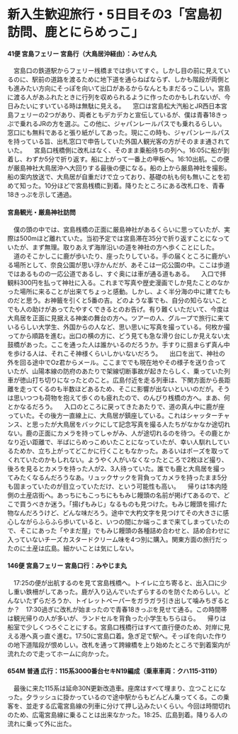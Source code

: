 # 新入生歓迎旅行・5日目その3「宮島初訪問、鹿とにらめっこ」

<div class="section">

#### 41便 宮島フェリー 宮島行（大鳥居沖経由）：みせん丸

　宮島口の鉄道駅からフェリー桟橋までは歩いてすぐ。しかし目の前に見えているのに、駅前の道路を渡るために地下道を通らねばならず、しかも階段が両側とも進みたい方向にそっぽを向いて出口があるからなんともまだるっこしい。宮島に渡る人があふれたときに行列を収められるように作ったのかもしれないが、今日みたいにすいている時は無駄に見える。 　窓口は宮島松大汽船とJR西日本宮島フェリーの2つがあり、両者ともデカデカと宣伝しているが、僕は青春18きっぷで乗れるJRの方を選ぶ。この他に、ジャパンレールパスでも乗れるらしい。窓口にも無料であると張り紙がしてあった。現にこの時も、ジャパンレールパスを持っている旨、出札窓口で申告していた外国人観光客の方がそのまま通されていた。 　宮島口桟橋側に改札はなく、そのまま乗船待ちの列へ。16:05に船が到着し、わずか5分で折り返す。船に上がって一番上の甲板へ。16:10出航。この便が厳島神社大鳥居沖へ大回りする最後の便になる。船の上から厳島神社を撮影。船の案内放送で、大鳥居が自重だけで立っており、基礎の杭も何も無いことを初めて知った。10分ほどで宮島桟橋に到着。降りたところにある改札口を、青春18きっぷを示して通過。

#### 宮島観光・厳島神社訪問

　僕の頭の中では、宮島桟橋の正面に厳島神社があるくらいに思っていたが、実際は500mほど離れていた。当初予定では宮島滞在35分で折り返すことになっていたが、まず無理。取りあえず海岸沿いの道を神社の方へ歩くことにした。 　道のそこかしこに鹿が歩いたり、座ったりしている。手の届くところに鹿がいる場所として、奈良公園が思い浮かんだが、あそこは一応公園の中。ここは歩道ではあるものの一応公道であるし、すぐ奥には車が通る道もある。 　入口で拝観料300円を払って神社に入る。これまで写真や歴史漫画でしか見たことのなかった場所に来ることが出来てちょっと感動。しかし、よく半分海の中に建てたものだと思う。お神籤を引くと5番の吉。どのような事でも、自分の知らないことでも人の助けがあってたやすくできるとのお告げ。有り難くいただいて、今度は大鳥居を正面に見据える神楽の舞台の方へ。ツアーの人、グループで旅行に来ているらしい大学生、外国からの人など、思い思いに写真を撮っている。何枚か撮ってから順路を進む。出口の横の方に、どう見ても急な滑り台にしか見えない太鼓橋があった。ここを通った人は誰かいるのだろうか。手すりに掴まらず真ん中を歩ける人は、それこそ神様くらいしかいないだろう。 　出口を出て、神社の外を回る途中でOz君からメール。ここまででも現在地やその様子を送り合っていたが、山陽本線の防府のあたりで架線切断事故が起きたらしく、乗っていた列車が徳山打ち切りになったとのこと。広島付近を走る列車は、下関方面から長距離を走ってくるのも半数ほどあるため、そこに影響が出ないといいのだが。そうは思いつつも荷物を抱えて歩くのも疲れたので、のんびり桟橋の方へ。まあ、何とかなるだろう。 　入口のところに戻ってきたあたりで、道の真ん中に鹿が座っていた。その後方一直線上に、大鳥居が鎮座している。これはシャッターチャンス、と思ったが大鳥居をバックにして記念写真を撮る人たちがなかなか途切れない。鹿の正面にカメラを持ってしゃがみ、人が途切れるのを待つ。その鹿とかなり近い距離で、半ばにらめっこめいたことになっていたが、幸い人馴れしているためか、立ち上がってどこかに行くこともなかった。あるいはポーズを取ってくれていたのかもしれない。ようやく人がいなくなったところで2枚ほど撮り、後ろを見るとカメラを持った人が2、3人待っていた。誰でも鹿と大鳥居を撮ってみたくなるんだろうなあ。リュックサックを背負ってカメラを持ったまま5分も固まっていたのが目立っていただけ、という可能性も高い。 　帰りは1本内陸側の土産店街へ。あっちにもこっちにももみじ饅頭の名前が掲げてあるので、どこで買うべきか迷う。「揚げもみじ」なるものも見つけた。もみじ饅頭を揚げた物なんだろうけど、どんな味だろう。途中で大杓文字を見つけてその大きさに感心しながらふらふら歩いていると、いつの間にか端っこまで来てしまっていたので、そこにあった「やまだ屋」でもみじ饅頭の各種詰め合わせと、詰め合わせに入っていないチーズカスタードクリーム味を4つ別に購入。関東方面の旅行だったのに土産は広島。細かいことは気にしない。

#### 146便 宮島フェリー 宮島口行：みやじま丸

　17:25の便が出航するのを見て宮島桟橋へ。トイレに立ち寄ると、出入口に少し重い鉄柵がしてあった。鹿が入り込んでいたずらするのを防ぐためらしい。どんないたずらだろうか、トイレットペーパーをガラガラ引き出して噛みちぎるとか？　17:30過ぎに改札が始まったので青春18きっぷを見せて通る。この時間帯は観光帰りの人が多いが、ランドセルを背負った小学生もちらほら。 　帰りは船室で少しくつろぐことにする。宮島口桟橋行はすべて直行便のため、対岸に見える港へ真っ直ぐ進む。17:50に宮島口着。急ぎ足で駅へ。そっぽを向いた作りの地下道階段が恨めしい。改札を通って跨線橋を上り始めたところで到着案内が流れたので走ってホームに向かった。

#### 654M 普通 広行：115系3000番台セキN19編成（乗車車両：クハ115-3119）

　最後に来た115系は延命30N更新改造車。座席はすべて埋まり、立つことになった。夕ラッシュに掛かっているので途中駅からもどんどん乗ってくる。この乗客を、並走する広電宮島線の列車に分けて押し込みたいくらい。今回は時間切れのため、広電宮島線に乗ることは出来なかった。18:25、広島到着。降りる人の流れに乗って外に出た。</div>